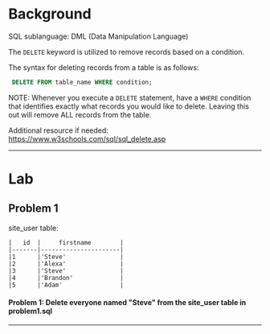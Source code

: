 # Background
SQL sublanguage: DML (Data Manipulation Language)

The `DELETE` keyword is utilized to remove records based on a condition.

The syntax for deleting records from a table is as follows:
```sql
 DELETE FROM table_name WHERE condition;
 ```

NOTE: Whenever you execute a `DELETE` statement, have a `WHERE` condition that identifies exactly what records you would like to delete.
Leaving this out will remove ALL records from the table.

Additional resource if needed: https://www.w3schools.com/sql/sql_delete.asp

- - - 

# Lab

## Problem 1
site_user table:
```
|   id  |     firstname        |
|-------|----------------------|
|1      |'Steve'               |
|2      |'Alexa'               |
|3      |'Steve'               |
|4      |'Brandon'             |
|5      |'Adam'                |
```

#### Problem 1: Delete everyone named "Steve" from the site_user table in problem1.sql

- - -
